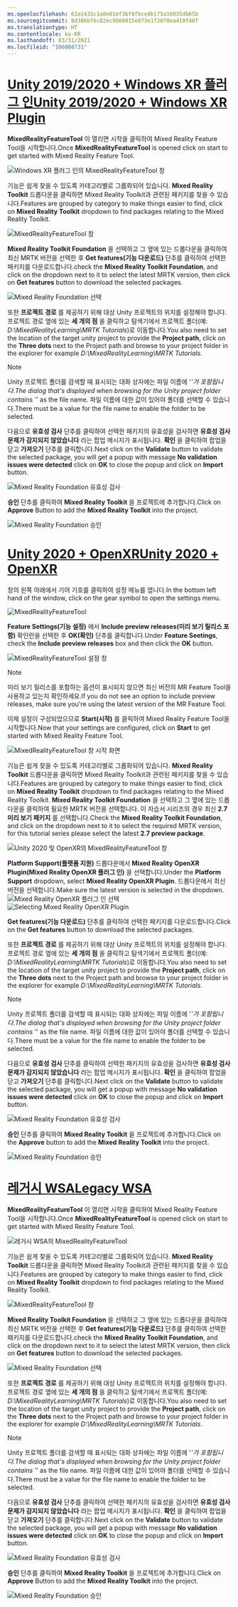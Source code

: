```yaml
---
ms.openlocfilehash: 63a1435c1a0e01ef3bf8fbcedb175a16035db65b
ms.sourcegitcommit: 8d386bf6c82ec9860815e873e1f2870ea410f40f
ms.translationtype: HT
ms.contentlocale: ko-KR
ms.lasthandoff: 03/31/2021
ms.locfileid: "106088731"
---
```

# <a name="unity-20192020--windows-xr-plugin"></a>[<span data-ttu-id="14299-101">Unity 2019/2020 + Windows XR 플러그 인</span><span class="sxs-lookup"><span data-stu-id="14299-101">Unity 2019/2020 + Windows XR Plugin</span></span>](#tab/winxr)

<span data-ttu-id="14299-102">**MixedRealityFeatureTool** 이 열리면 시작을 클릭하여 Mixed Reality Feature Tool을 시작합니다.</span><span class="sxs-lookup"><span data-stu-id="14299-102">Once **MixedRealityFeatureTool** is opened click on start to get started with Mixed Reality Feature Tool.</span></span>

![Windows XR 플러그 인의 MixedRealityFeatureTool 창](../images/mr-learning-base/base-02-section4-step1-2.png)

<span data-ttu-id="14299-104">기능은 쉽게 찾을 수 있도록 카테고리별로 그룹화되어 있습니다. **Mixed Reality Toolkit** 드롭다운을 클릭하면 Mixed Reality Toolkit과 관련된 패키지를 찾을 수 있습니다.</span><span class="sxs-lookup"><span data-stu-id="14299-104">Features are grouped by category to make things easier to find, click on **Mixed Reality Toolkit** dropdown to find packages relating to the Mixed Reality Toolkit.</span></span>

![MixedRealityFeatureTool 창](../images/mr-learning-base/base-02-section4-step1-3.png)

<span data-ttu-id="14299-106">**Mixed Reality Toolkit Foundation** 을 선택하고 그 옆에 있는 드롭다운을 클릭하여 최신 MRTK 버전을 선택한 후 **Get features(기능 다운로드)** 단추를 클릭하여 선택한 패키지를 다운로드합니다.</span><span class="sxs-lookup"><span data-stu-id="14299-106">check the **Mixed Reality Toolkit Foundation**, and click on the dropdown next to it to select the latest MRTK version, then click on **Get features** button to download the selected packages.</span></span>

![Mixed Reality Foundation 선택](../images/mr-learning-base/base-02-section4-step1-4.png)


<span data-ttu-id="14299-108">또한 **프로젝트 경로** 를 제공하기 위해 대상 Unity 프로젝트의 위치를 설정해야 합니다. 프로젝트 경로 옆에 있는 **세 개의 점** 을 클릭하고 탐색기에서 프로젝트 폴더(예: _D:\MixedRealityLearning\MRTK Tutorials_)로 이동합니다.</span><span class="sxs-lookup"><span data-stu-id="14299-108">You also need to set the location of the target unity project to provide the **Project path**, click on the **Three dots** next to the Project path and browse to your project folder in the explorer for example _D:\MixedRealityLearning\MRTK Tutorials_.</span></span>

> [!NOTE]
> <span data-ttu-id="14299-109">Unity 프로젝트 폴더를 검색할 때 표시되는 대화 상자에는 파일 이름에 '_'가 포함됩니다.</span><span class="sxs-lookup"><span data-stu-id="14299-109">The dialog that's displayed when browsing for the Unity project folder contains '_' as the file name.</span></span> <span data-ttu-id="14299-110">파일 이름에 대한 값이 있어야 폴더를 선택할 수 있습니다.</span><span class="sxs-lookup"><span data-stu-id="14299-110">There must be a value for the file name to enable the folder to be selected.</span></span>

<span data-ttu-id="14299-111">다음으로 **유효성 검사** 단추를 클릭하여 선택한 패키지의 유효성을 검사하면 **유효성 검사 문제가 감지되지 않았습니다** 라는 팝업 메시지가 표시됩니다. **확인** 을 클릭하여 팝업을 닫고 **가져오기** 단추를 클릭합니다.</span><span class="sxs-lookup"><span data-stu-id="14299-111">Next click on the **Validate** button to validate the selected package, you will get a popup with message **No validation issues were detected** click on **OK** to close the popup and click on **Import** button.</span></span>

![Mixed Reality Foundation 유효성 검사](../images/mr-learning-base/base-02-section4-step1-5.png)

<span data-ttu-id="14299-113">**승인** 단추를 클릭하여 **Mixed Reality Toolkit** 을 프로젝트에 추가합니다.</span><span class="sxs-lookup"><span data-stu-id="14299-113">Click on **Approve** Button to add the **Mixed Reality Toolkit** into the project.</span></span>

![Mixed Reality Foundation 승인](../images/mr-learning-base/base-02-section4-step1-6.png)

# <a name="unity-2020--openxr"></a>[<span data-ttu-id="14299-115">Unity 2020 + OpenXR</span><span class="sxs-lookup"><span data-stu-id="14299-115">Unity 2020 + OpenXR</span></span>](#tab/openxr)
<span data-ttu-id="14299-116">창의 왼쪽 아래에서 기어 기호를 클릭하여 설정 메뉴를 엽니다.</span><span class="sxs-lookup"><span data-stu-id="14299-116">In the bottom left hand of the window, click on the gear symbol to open the settings menu.</span></span>

![MixedRealityFeatureTool](../images/mr-learning-base/base-02-section4-step1-2.png)

<span data-ttu-id="14299-118">**Feature Settings(기능 설정)** 에서 **Include preview releases(미리 보기 릴리스 포함)** 확인란을 선택한 후 **OK(확인)** 단추를 클릭합니다.</span><span class="sxs-lookup"><span data-stu-id="14299-118">Under **Feature Seetings**, check the **Include preview releases** box and then click the **OK** button.</span></span>

![MixedRealityFeatureTool 설정 창](../images/mrft-settings.png)

> [!NOTE]
><span data-ttu-id="14299-120">미리 보기 릴리스를 포함하는 옵션이 표시되지 않으면 최신 버전의 MR Feature Tool을 사용하고 있는지 확인하세요.</span><span class="sxs-lookup"><span data-stu-id="14299-120">If you do not see an option to include preview releases, make sure you're using the latest version of the MR Feature Tool.</span></span>

<span data-ttu-id="14299-121">이제 설정이 구성되었으므로 **Start(시작)** 를 클릭하여 Mixed Reality Feature Tool을 시작합니다.</span><span class="sxs-lookup"><span data-stu-id="14299-121">Now that your settings are configured, click on **Start** to get started with Mixed Reality Feature Tool.</span></span>

![MixedRealityFeatureTool 창 시작 화면](../images/mr-learning-base/base-02-section4-step1-2.png)

<span data-ttu-id="14299-123">기능은 쉽게 찾을 수 있도록 카테고리별로 그룹화되어 있습니다. **Mixed Reality Toolkit** 드롭다운을 클릭하면 Mixed Reality Toolkit과 관련된 패키지를 찾을 수 있습니다.</span><span class="sxs-lookup"><span data-stu-id="14299-123">Features are grouped by category to make things easier to find, click on **Mixed Reality Toolkit** dropdown to find packages relating to the Mixed Reality Toolkit.</span></span>
<span data-ttu-id="14299-124">**Mixed Reality Toolkit Foundation** 을 선택하고 그 옆에 있는 드롭다운을 클릭하여 필요한 MRTK 버전을 선택합니다. 이 자습서 시리즈의 경우 최신 **2.7 미리 보기 패키지** 를 선택합니다.</span><span class="sxs-lookup"><span data-stu-id="14299-124">Check the **Mixed Reality Toolkit Foundation**, and click on the dropdown next to it to select the required MRTK version, for this tutorial series please select the latest **2.7 preview package**.</span></span>

![Unity 2020 및 OpenXR의 MixedRealityFeatureTool 창](../images/mrft-mrtk.png)

<span data-ttu-id="14299-126">**Platform Support(플랫폼 지원)** 드롭다운에서 **Mixed Reality OpenXR Plugin(Mixed Reality OpenXR 플러그 인)** 을 선택합니다.</span><span class="sxs-lookup"><span data-stu-id="14299-126">Under the **Platform Support** dropdown, select **Mixed Reality OpenXR Plugin**.</span></span> <span data-ttu-id="14299-127">드롭다운에서 최신 버전을 선택합니다.</span><span class="sxs-lookup"><span data-stu-id="14299-127">Make sure the latest version is selected in the dropdown.</span></span>
<span data-ttu-id="14299-128">![Mixed Reality OpenXR 플러그 인 선택](../images/mrft-openxr.png)</span><span class="sxs-lookup"><span data-stu-id="14299-128">![Selecting Mixed Reality OpenXR Plugin](../images/mrft-openxr.png)</span></span>

<span data-ttu-id="14299-129">**Get features(기능 다운로드)** 단추를 클릭하여 선택한 패키지를 다운로드합니다.</span><span class="sxs-lookup"><span data-stu-id="14299-129">Click on the **Get features** button to download the selected packages.</span></span>

<span data-ttu-id="14299-130">또한 **프로젝트 경로** 를 제공하기 위해 대상 Unity 프로젝트의 위치를 설정해야 합니다. 프로젝트 경로 옆에 있는 **세 개의 점** 을 클릭하고 탐색기에서 프로젝트 폴더(예: _D:\MixedRealityLearning\MRTK Tutorials_)로 이동합니다.</span><span class="sxs-lookup"><span data-stu-id="14299-130">You also need to set the location of the target unity project to provide the **Project path**, click on the **Three dots** next to the Project path and browse to your project folder in the explorer for example _D:\MixedRealityLearning\MRTK Tutorials_.</span></span>

> [!NOTE]
> <span data-ttu-id="14299-131">Unity 프로젝트 폴더를 검색할 때 표시되는 대화 상자에는 파일 이름에 '_'가 포함됩니다.</span><span class="sxs-lookup"><span data-stu-id="14299-131">The dialog that's displayed when browsing for the Unity project folder contains '_' as the file name.</span></span> <span data-ttu-id="14299-132">파일 이름에 대한 값이 있어야 폴더를 선택할 수 있습니다.</span><span class="sxs-lookup"><span data-stu-id="14299-132">There must be a value for the file name to enable the folder to be selected.</span></span>

<span data-ttu-id="14299-133">다음으로 **유효성 검사** 단추를 클릭하여 선택한 패키지의 유효성을 검사하면 **유효성 검사 문제가 감지되지 않았습니다** 라는 팝업 메시지가 표시됩니다. **확인** 을 클릭하여 팝업을 닫고 **가져오기** 단추를 클릭합니다.</span><span class="sxs-lookup"><span data-stu-id="14299-133">Next click on the **Validate** button to validate the selected package, you will get a popup with message **No validation issues were detected** click on **OK** to close the popup and click on **Import** button.</span></span>

![Mixed Reality Foundation 유효성 검사](../images/mrft-openxr-validate2.png)

<span data-ttu-id="14299-135">**승인** 단추를 클릭하여 **Mixed Reality Toolkit** 을 프로젝트에 추가합니다.</span><span class="sxs-lookup"><span data-stu-id="14299-135">Click on the **Approve** button to add the **Mixed Reality Toolkit** into the project.</span></span>

![Mixed Reality Foundation 승인](../images/mrft-openxr-import.png)

# <a name="legacy-wsa"></a>[<span data-ttu-id="14299-137">레거시 WSA</span><span class="sxs-lookup"><span data-stu-id="14299-137">Legacy WSA</span></span>](#tab/wsa)
<span data-ttu-id="14299-138">**MixedRealityFeatureTool** 이 열리면 시작을 클릭하여 Mixed Reality Feature Tool을 시작합니다.</span><span class="sxs-lookup"><span data-stu-id="14299-138">Once **MixedRealityFeatureTool** is opened click on start to get started with Mixed Reality Feature Tool.</span></span>

![레거시 WSA의 MixedRealityFeatureTool](../images/mr-learning-base/base-02-section4-step1-2.png)

<span data-ttu-id="14299-140">기능은 쉽게 찾을 수 있도록 카테고리별로 그룹화되어 있습니다. **Mixed Reality Toolkit** 드롭다운을 클릭하면 Mixed Reality Toolkit과 관련된 패키지를 찾을 수 있습니다.</span><span class="sxs-lookup"><span data-stu-id="14299-140">Features are grouped by category to make things easier to find, click on **Mixed Reality Toolkit** dropdown to find packages relating to the Mixed Reality Toolkit.</span></span>

![MixedRealityFeatureTool 창](../images/mr-learning-base/base-02-section4-step1-3.png)

<span data-ttu-id="14299-142">**Mixed Reality Toolkit Foundation** 을 선택하고 그 옆에 있는 드롭다운을 클릭하여 최신 MRTK 버전을 선택한 후 **Get features(기능 다운로드)** 단추를 클릭하여 선택한 패키지를 다운로드합니다.</span><span class="sxs-lookup"><span data-stu-id="14299-142">check the **Mixed Reality Toolkit Foundation**, and click on the dropdown next to it to select the latest MRTK version, then click on **Get features** button to download the selected packages.</span></span>

![Mixed Reality Foundation 선택](../images/mr-learning-base/base-02-section4-step1-4.png)

<span data-ttu-id="14299-144">또한 **프로젝트 경로** 를 제공하기 위해 대상 Unity 프로젝트의 위치를 설정해야 합니다. 프로젝트 경로 옆에 있는 **세 개의 점** 을 클릭하고 탐색기에서 프로젝트 폴더(예: _D:\MixedRealityLearning\MRTK Tutorials_)로 이동합니다.</span><span class="sxs-lookup"><span data-stu-id="14299-144">You also need to set the location of the target unity project to provide the **Project path**, click on the **Three dots** next to the Project path and browse to your project folder in the explorer for example _D:\MixedRealityLearning\MRTK Tutorials_.</span></span>

> [!NOTE]
> <span data-ttu-id="14299-145">Unity 프로젝트 폴더를 검색할 때 표시되는 대화 상자에는 파일 이름에 '_'가 포함됩니다.</span><span class="sxs-lookup"><span data-stu-id="14299-145">The dialog that's displayed when browsing for the Unity project folder contains '_' as the file name.</span></span> <span data-ttu-id="14299-146">파일 이름에 대한 값이 있어야 폴더를 선택할 수 있습니다.</span><span class="sxs-lookup"><span data-stu-id="14299-146">There must be a value for the file name to enable the folder to be selected.</span></span>

<span data-ttu-id="14299-147">다음으로 **유효성 검사** 단추를 클릭하여 선택한 패키지의 유효성을 검사하면 **유효성 검사 문제가 감지되지 않았습니다** 라는 팝업 메시지가 표시됩니다. **확인** 을 클릭하여 팝업을 닫고 **가져오기** 단추를 클릭합니다.</span><span class="sxs-lookup"><span data-stu-id="14299-147">Next click on the **Validate** button to validate the selected package, you will get a popup with message **No validation issues were detected** click on **OK** to close the popup and click on **Import** button.</span></span>

![Mixed Reality Foundation 유효성 검사](../images/mr-learning-base/base-02-section4-step1-5.png)

<span data-ttu-id="14299-149">**승인** 단추를 클릭하여 **Mixed Reality Toolkit** 을 프로젝트에 추가합니다.</span><span class="sxs-lookup"><span data-stu-id="14299-149">Click on **Approve** Button to add the **Mixed Reality Toolkit** into the project.</span></span>

![Mixed Reality Foundation 승인](../images/mr-learning-base/base-02-section4-step1-6.png)

